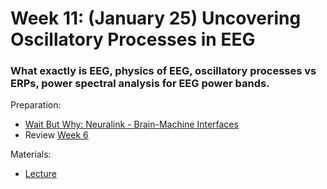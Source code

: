 # Week 11: (January 25) Uncovering Oscillatory Processes in EEG
### What exactly is EEG, physics of EEG, oscillatory processes vs ERPs, power spectral analysis for EEG power bands.

Preparation:
- [Wait But Why: Neuralink - Brain-Machine Interfaces](https://waitbutwhy.com/2017/04/neuralink.html#part3)
- Review [Week 6](https://github.com/neurotechuoft/Workshops/tree/master/beginner_2020_2021/week_6_neuroscience)

Materials:
- [Lecture](https://github.com/neurotechuoft/Workshops/blob/master/beginner_2020_2021/week_12_eeg/oscillatory_processes_eeg.pdf)
